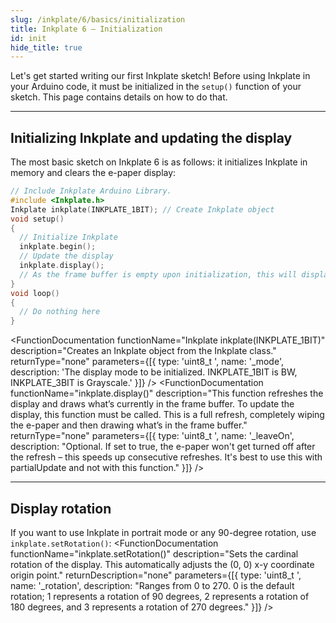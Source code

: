 ```yaml
---  
slug: /inkplate/6/basics/initialization  
title: Inkplate 6 – Initialization
id: init  
hide_title: true  
---  
```

<SectionTitle title="Initialization" backgroundImage="img/arduino_bg.jpg" />

Let's get started writing our first Inkplate sketch! Before using Inkplate in your Arduino code, it must be initialized in the `setup()` function of your sketch. This page contains details on how to do that.

---

## Initializing Inkplate and updating the display

The most basic sketch on Inkplate 6 is as follows: it initializes Inkplate in memory and clears the e-paper display:

```cpp
// Include Inkplate Arduino Library.
#include <Inkplate.h>
Inkplate inkplate(INKPLATE_1BIT); // Create Inkplate object
void setup() 
{
  // Initialize Inkplate
  inkplate.begin();
  // Update the display
  inkplate.display();
  // As the frame buffer is empty upon initialization, this will display a blank screen
}
void loop() 
{
  // Do nothing here
}
```
<FunctionDocumentation
  functionName="Inkplate inkplate(INKPLATE_1BIT)"
  description="Creates an Inkplate object from the Inkplate class."
  returnType="none"
  parameters={[{ type: 'uint8_t ', name: '_mode', description: 'The display mode to be initialized. INKPLATE_1BIT is BW, INKPLATE_3BIT is Grayscale.' }]}
/>
<FunctionDocumentation
  functionName="inkplate.begin()"
  description="In short, this function initializes the Inkplate object. This starts I2C, allocates the required memory for the frame buffer, and initializes the on-board peripherals."
  returnType="none"
/>
<FunctionDocumentation
  functionName="inkplate.display()"
  description="This function refreshes the display and draws what’s currently in the frame buffer. To update the display, this function must be called. This is a full refresh, completely wiping the e-paper and then drawing what’s in the frame buffer."
  returnType="none"
  parameters={[{ type: 'uint8_t ', name: '_leaveOn', description: "Optional. If set to true, the e-paper won't get turned off after the refresh – this speeds up consecutive refreshes. It's best to use this with partialUpdate and not with this function." }]}
/>

---

## Display rotation

If you want to use Inkplate in portrait mode or any 90-degree rotation, use `inkplate.setRotation()`:
<FunctionDocumentation
  functionName="inkplate.setRotation()"
  description="Sets the cardinal rotation of the display. This automatically adjusts the (0, 0) x-y coordinate origin point."
  returnDescription="none"
  parameters={[{ type: 'uint8_t ', name: '_rotation', description: "Ranges from 0 to 270. 0 is the default rotation; 1 represents a rotation of 90 degrees, 2 represents a rotation of 180 degrees, and 3 represents a rotation of 270 degrees." }]}
/>